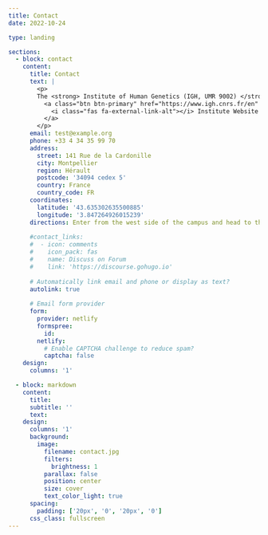 ```yaml
---
title: Contact
date: 2022-10-24

type: landing

sections:
  - block: contact
    content:
      title: Contact
      text: |
        <p>
        The <strong> Institute of Human Genetics (IGH, UMR 9002) </strong> is located in Montpellier, in the south of France, and is affiliated to the french National Center for Scientific Research (CNRS) and to the University of Montpellier (UM). <br><br>
          <a class="btn btn-primary" href="https://www.igh.cnrs.fr/en" target="_blank">
            <i class="fas fa-external-link-alt"></i> Institute Website
          </a>
        </p>
      email: test@example.org
      phone: +33 4 34 35 99 70
      address:
        street: 141 Rue de la Cardonille 
        city: Montpellier
        region: Hérault
        postcode: '34094 cedex 5'
        country: France
        country_code: FR
      coordinates:
        latitude: '43.635302635500885'
        longitude: '3.847264926015239'
      directions: Enter from the west side of the campus and head to the IGH building, first stair.
      
      #contact_links:
      #  - icon: comments
      #    icon_pack: fas
      #    name: Discuss on Forum
      #    link: 'https://discourse.gohugo.io'
    
      # Automatically link email and phone or display as text?
      autolink: true
    
      # Email form provider
      form:
        provider: netlify
        formspree:
          id:
        netlify:
          # Enable CAPTCHA challenge to reduce spam?
          captcha: false
    design:
      columns: '1'

  - block: markdown
    content:
      title:
      subtitle: ''
      text:
    design:
      columns: '1'
      background:
        image: 
          filename: contact.jpg
          filters:
            brightness: 1
          parallax: false
          position: center
          size: cover
          text_color_light: true
      spacing:
        padding: ['20px', '0', '20px', '0']
      css_class: fullscreen
---
```

